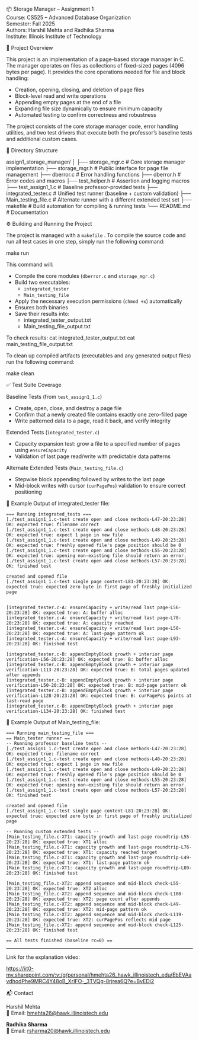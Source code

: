 📦 Storage Manager – Assignment 1  
Course: CS525 – Advanced Database Organization  
Semester: Fall 2025  
Authors: Harshil Mehta and Radhika Sharma  
Institute: Illinois Institute of Technology  

🧭 Project Overview  

This project is an implementation of a page-based storage manager in C. The manager operates on files as collections of fixed-sized pages (4096 bytes per page). It provides the core operations needed for file and block handling:  

- Creation, opening, closing, and deletion of page files  
- Block-level read and write operations  
- Appending empty pages at the end of a file  
- Expanding file size dynamically to ensure minimum capacity  
- Automated testing to confirm correctness and robustness  

The project consists of the core storage manager code, error handling utilities, and two test drivers that execute both the professor’s baseline tests and additional custom cases.  


📁 Directory Structure  

assign1_storage_manager/
│
├── storage_mgr.c          # Core storage manager implementation
├── storage_mgr.h          # Public interface for page file management
├── dberror.c              # Error handling functions
├── dberror.h              # Error codes and macros
├── test_helper.h          # Assertion and logging macros
├── test_assign1_1.c       # Baseline professor-provided tests
├── integrated_tester.c    # Unified test runner (baseline + custom validation)
├── Main_testing_file.c    # Alternate runner with a different extended test set
├── makefile               # Build automation for compiling & running tests
└── README.md              # Documentation


⚙️ Building and Running the Project  

The project is managed with a `makefile` . To compile the source code and run all test cases in one step, simply run the following command:

make run

This command will:  
- Compile the core modules (`dberror.c` and `storage_mgr.c`)  
- Build two executables:  
  - `integrated_tester`  
  - `Main_testing_file`  
- Apply the necessary execution permissions (`chmod +x`) automatically  
- Ensures both binaries 
- Save their results into: 
  - integrated_tester_output.txt
  - Main_testing_file_output.txt  

To check results:
cat integrated_tester_output.txt
cat main_testing_file_output.txt

To clean up compiled artifacts (executables and any generated output files) run the following command:

make clean

✅ Test Suite Coverage  

Baseline Tests (from `test_assign1_1.c`)  
- Create, open, close, and destroy a page file  
- Confirm that a newly created file contains exactly one zero-filled page  
- Write patterned data to a page, read it back, and verify integrity  

Extended Tests (`integrated_tester.c`)  
- Capacity expansion test: grow a file to a specified number of pages using `ensureCapacity`  
- Validation of last page read/write with predictable data patterns  

Alternate Extended Tests (`Main_testing_file.c`)  
- Stepwise block appending followed by writes to the last page  
- Mid-block writes with cursor (`curPagePos`) validation to ensure correct positioning  

📄 Example Output of integrated_tester file:

```
=== Running integrated_tests ===
[./test_assign1_1.c-test create open and close methods-L47-20:23:28] OK: expected true: filename correct
[./test_assign1_1.c-test create open and close methods-L48-20:23:28] OK: expected true: expect 1 page in new file
[./test_assign1_1.c-test create open and close methods-L49-20:23:28] OK: expected true: freshly opened file's page position should be 0
[./test_assign1_1.c-test create open and close methods-L55-20:23:28] OK: expected true: opening non-existing file should return an error.
[./test_assign1_1.c-test create open and close methods-L57-20:23:28] OK: finished test

created and opened file
[./test_assign1_1.c-test single page content-L81-20:23:28] OK: expected true: expected zero byte in first page of freshly initialized page


[integrated_tester.c-A: ensureCapacity + write/read last page-L56-20:23:28] OK: expected true: A: buffer alloc
[integrated_tester.c-A: ensureCapacity + write/read last page-L78-20:23:28] OK: expected true: A: capacity reached
[integrated_tester.c-A: ensureCapacity + write/read last page-L50-20:23:28] OK: expected true: A: last-page pattern ok
[integrated_tester.c-A: ensureCapacity + write/read last page-L93-20:23:28] OK: finished test

[integrated_tester.c-B: appendEmptyBlock growth + interior page verification-L56-20:23:28] OK: expected true: B: buffer alloc
[integrated_tester.c-B: appendEmptyBlock growth + interior page verification-L113-20:23:28] OK: expected true: B: total pages updated after appends
[integrated_tester.c-B: appendEmptyBlock growth + interior page verification-L50-20:23:28] OK: expected true: B: mid-page pattern ok
[integrated_tester.c-B: appendEmptyBlock growth + interior page verification-L128-20:23:28] OK: expected true: B: curPagePos points at last-read page
[integrated_tester.c-B: appendEmptyBlock growth + interior page verification-L134-20:23:28] OK: finished test

```

📄 Example Output of Main_testing_file:

```
=== Running main_testing_file ===
== Main_tester runner ==
-- Running professor baseline tests --
[./test_assign1_1.c-test create open and close methods-L47-20:23:28] OK: expected true: filename correct
[./test_assign1_1.c-test create open and close methods-L48-20:23:28] OK: expected true: expect 1 page in new file
[./test_assign1_1.c-test create open and close methods-L49-20:23:28] OK: expected true: freshly opened file's page position should be 0
[./test_assign1_1.c-test create open and close methods-L55-20:23:28] OK: expected true: opening non-existing file should return an error.
[./test_assign1_1.c-test create open and close methods-L57-20:23:28] OK: finished test

created and opened file
[./test_assign1_1.c-test single page content-L81-20:23:28] OK: expected true: expected zero byte in first page of freshly initialized page

-- Running custom extended tests --
[Main_testing_file.c-XT1: capacity growth and last-page roundtrip-L55-20:23:28] OK: expected true: XT1 alloc
[Main_testing_file.c-XT1: capacity growth and last-page roundtrip-L76-20:23:28] OK: expected true: XT1: capacity reached target
[Main_testing_file.c-XT1: capacity growth and last-page roundtrip-L49-20:23:28] OK: expected true: XT1: last-page pattern ok
[Main_testing_file.c-XT1: capacity growth and last-page roundtrip-L89-20:23:28] OK: finished test

[Main_testing_file.c-XT2: append sequence and mid-block check-L55-20:23:28] OK: expected true: XT2 alloc
[Main_testing_file.c-XT2: append sequence and mid-block check-L108-20:23:28] OK: expected true: XT2: page count after appends
[Main_testing_file.c-XT2: append sequence and mid-block check-L49-20:23:28] OK: expected true: XT2: mid-page pattern ok
[Main_testing_file.c-XT2: append sequence and mid-block check-L119-20:23:28] OK: expected true: XT2: curPagePos reflects mid page
[Main_testing_file.c-XT2: append sequence and mid-block check-L125-20:23:28] OK: finished test

== All tests finished (baseline rc=0) ==

```

---

Link for the explanation video:

https://iit0-my.sharepoint.com/:v:/g/personal/hmehta26_hawk_illinoistech_edu/EbEVAavdhodPhe9MRC4Y48oB_XrIFO-_3TVQg-8rjrea6Q?e=BvEDi2

📬 Contact  

Harshil Mehta  
📧 Email: hmehta26@hawk.illinoistech.edu  

**Radhika Sharma**  
📧 Email: rsharma20@hawk.illinoistech.edu
